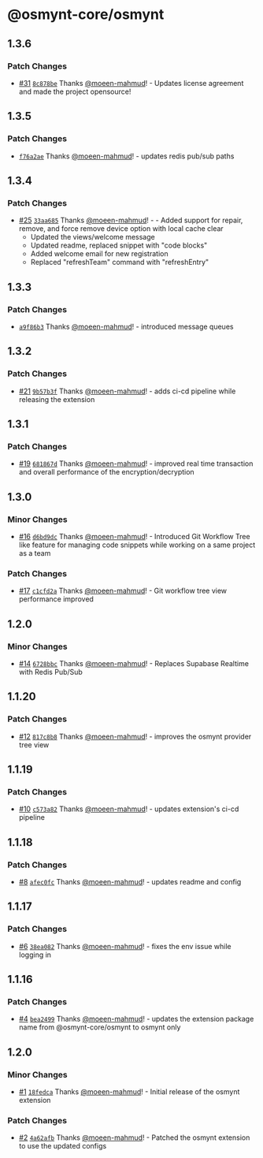 # @osmynt-core/osmynt

## 1.3.6

### Patch Changes

- [#31](https://github.com/moeen-mahmud/osmynt/pull/31) [`8c878be`](https://github.com/moeen-mahmud/osmynt/commit/8c878be0884740be2fb417ba8e4818b0893d9f33) Thanks [@moeen-mahmud](https://github.com/moeen-mahmud)! - Updates license agreement and made the project opensource!

## 1.3.5

### Patch Changes

- [`f76a2ae`](https://github.com/moeen-mahmud/osmynt/commit/f76a2ae47396afc4c0fa142dff13d2d7e265393b) Thanks [@moeen-mahmud](https://github.com/moeen-mahmud)! - updates redis pub/sub paths

## 1.3.4

### Patch Changes

- [#25](https://github.com/moeen-mahmud/osmynt/pull/25) [`33aa685`](https://github.com/moeen-mahmud/osmynt/commit/33aa685c407d0a2052bfd2e61c4212ffbf69e728) Thanks [@moeen-mahmud](https://github.com/moeen-mahmud)! - - Added support for repair, remove, and force remove device option with local cache clear
  - Updated the views/welcome message
  - Updated readme, replaced snippet with "code blocks"
  - Added welcome email for new registration
  - Replaced "refreshTeam" command with "refreshEntry"

## 1.3.3

### Patch Changes

- [`a9f86b3`](https://github.com/moeen-mahmud/osmynt/commit/a9f86b32c7037fe555220a2c8da4ab921c84a92a) Thanks [@moeen-mahmud](https://github.com/moeen-mahmud)! - introduced message queues

## 1.3.2

### Patch Changes

- [#21](https://github.com/moeen-mahmud/osmynt/pull/21) [`9b57b3f`](https://github.com/moeen-mahmud/osmynt/commit/9b57b3fed56b6439cee02c9d1e64248d1f88e81b) Thanks [@moeen-mahmud](https://github.com/moeen-mahmud)! - adds ci-cd pipeline while releasing the extension

## 1.3.1

### Patch Changes

- [#19](https://github.com/moeen-mahmud/osmynt/pull/19) [`681867d`](https://github.com/moeen-mahmud/osmynt/commit/681867d4da78187ccbad98e8cff403fc2cff9f03) Thanks [@moeen-mahmud](https://github.com/moeen-mahmud)! - improved real time transaction and overall performance of the encryption/decryption

## 1.3.0

### Minor Changes

- [#16](https://github.com/moeen-mahmud/osmynt/pull/16) [`d6bd9dc`](https://github.com/moeen-mahmud/osmynt/commit/d6bd9dc13606f68dbf43ca496836ba917eb76fe4) Thanks [@moeen-mahmud](https://github.com/moeen-mahmud)! - Introduced Git Workflow Tree like feature for managing code snippets while working on a same project as a team

### Patch Changes

- [#17](https://github.com/moeen-mahmud/osmynt/pull/17) [`c1cfd2a`](https://github.com/moeen-mahmud/osmynt/commit/c1cfd2aeff3489783460b6cc1c73713bfd915aba) Thanks [@moeen-mahmud](https://github.com/moeen-mahmud)! - Git workflow tree view performance improved

## 1.2.0

### Minor Changes

- [#14](https://github.com/moeen-mahmud/osmynt/pull/14) [`6728bbc`](https://github.com/moeen-mahmud/osmynt/commit/6728bbc28c4f31c5ebdf8c7366c96f1e25d97fc9) Thanks [@moeen-mahmud](https://github.com/moeen-mahmud)! - Replaces Supabase Realtime with Redis Pub/Sub

## 1.1.20

### Patch Changes

- [#12](https://github.com/moeen-mahmud/osmynt/pull/12) [`817c8b8`](https://github.com/moeen-mahmud/osmynt/commit/817c8b816174279f1f790805948751a6d2485f27) Thanks [@moeen-mahmud](https://github.com/moeen-mahmud)! - improves the osmynt provider tree view

## 1.1.19

### Patch Changes

- [#10](https://github.com/moeen-mahmud/osmynt/pull/10) [`c573a82`](https://github.com/moeen-mahmud/osmynt/commit/c573a82f3add28c6a8f051a39af6c05c63e9cf26) Thanks [@moeen-mahmud](https://github.com/moeen-mahmud)! - updates extension's ci-cd pipeline

## 1.1.18

### Patch Changes

- [#8](https://github.com/moeen-mahmud/osmynt/pull/8) [`afec0fc`](https://github.com/moeen-mahmud/osmynt/commit/afec0fc472b7e904571f84a08862e685fa109aa4) Thanks [@moeen-mahmud](https://github.com/moeen-mahmud)! - updates readme and config

## 1.1.17

### Patch Changes

- [#6](https://github.com/moeen-mahmud/osmynt/pull/6) [`38ea082`](https://github.com/moeen-mahmud/osmynt/commit/38ea08200982f4d9290b759f4c422f6e009a186c) Thanks [@moeen-mahmud](https://github.com/moeen-mahmud)! - fixes the env issue while logging in

## 1.1.16

### Patch Changes

- [#4](https://github.com/moeen-mahmud/osmynt/pull/4) [`bea2499`](https://github.com/moeen-mahmud/osmynt/commit/bea2499401777154216a4cfdf3600e1fe76e11bc) Thanks [@moeen-mahmud](https://github.com/moeen-mahmud)! - updates the extension package name from @osmynt-core/osmynt to osmynt only

## 1.2.0

### Minor Changes

- [#1](https://github.com/moeen-mahmud/osmynt/pull/1) [`18fedca`](https://github.com/moeen-mahmud/osmynt/commit/18fedcaaa14d699105aafd7255d782d30df74d07) Thanks [@moeen-mahmud](https://github.com/moeen-mahmud)! - Initial release of the osmynt extension

### Patch Changes

- [#2](https://github.com/moeen-mahmud/osmynt/pull/2) [`4a62afb`](https://github.com/moeen-mahmud/osmynt/commit/4a62afbc1a974be63c0a3f456a518875630a974b) Thanks [@moeen-mahmud](https://github.com/moeen-mahmud)! - Patched the osmynt extension to use the updated configs
